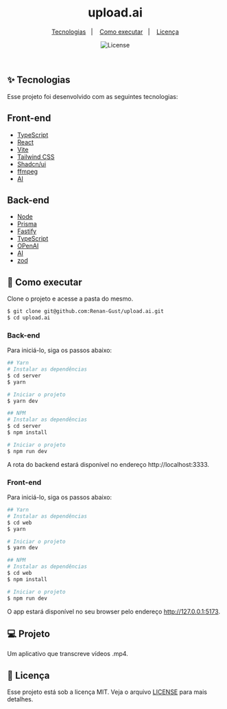 <h1 align="center">upload.ai</h1>

<p align="center">
  <a href="#-tecnologias">Tecnologias</a>&nbsp;&nbsp;&nbsp;|&nbsp;&nbsp;&nbsp;
  <a href="#-como-executar">Como executar</a>&nbsp;&nbsp;&nbsp;|&nbsp;&nbsp;&nbsp;
  <a href="#-licença">Licença</a>
</p>

<p align="center">
  <img alt="License" src="https://img.shields.io/static/v1?label=license&message=MIT&color=8257E5&labelColor=000000">
</p>

<br>

## ✨ Tecnologias

Esse projeto foi desenvolvido com as seguintes tecnologias:

## Front-end
- [TypeScript](https://www.typescriptlang.org/)
- [React](https://reactjs.org)
- [Vite](https://vitejs.dev/)
- [Tailwind CSS](https://tailwindcss.com/)
- [Shadcn/ui](https://ui.shadcn.com/)
- [ffmpeg](https://ffmpegwasm.netlify.app/)
- [AI](https://sdk.vercel.ai/docs)

## Back-end
- [Node](https://nodejs.org/en)
- [Prisma](https://www.prisma.io/)
- [Fastify](https://fastify.dev/)
- [TypeScript](https://www.typescriptlang.org/)
- [OPenAI](https://openai.com/)
- [AI](https://sdk.vercel.ai/docs)
- [zod](https://zod.dev/)

## 🚀 Como executar

Clone o projeto e acesse a pasta do mesmo.

```bash
$ git clone git@github.com:Renan-Gust/upload.ai.git
$ cd upload.ai
```

### Back-end

Para iniciá-lo, siga os passos abaixo:
```bash
## Yarn
# Instalar as dependências
$ cd server
$ yarn

# Iniciar o projeto
$ yarn dev

## NPM
# Instalar as dependências
$ cd server
$ npm install

# Iniciar o projeto
$ npm run dev
```

A rota do backend estará disponível no endereço http://localhost:3333.

### Front-end

Para iniciá-lo, siga os passos abaixo:
```bash
## Yarn
# Instalar as dependências
$ cd web
$ yarn

# Iniciar o projeto
$ yarn dev

## NPM
# Instalar as dependências
$ cd web
$ npm install

# Iniciar o projeto
$ npm run dev
```

O app estará disponível no seu browser pelo endereço http://127.0.0.1:5173.

## 💻 Projeto

Um aplicativo que transcreve vídeos .mp4.

## 📄 Licença

Esse projeto está sob a licença MIT. Veja o arquivo [LICENSE](LICENSE) para mais detalhes.
